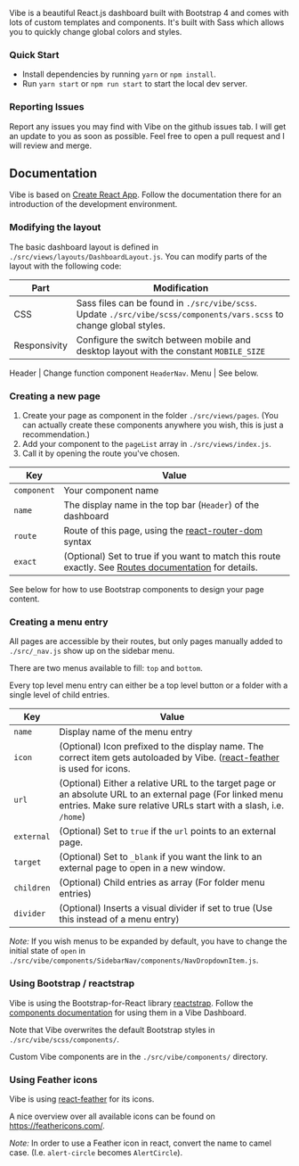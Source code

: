 

Vibe is a beautiful React.js dashboard built with Bootstrap 4 and
comes with lots of custom templates and components. It's built with Sass
which allows you to quickly change global colors and styles.

### Quick Start

- Install dependencies by running `yarn` or `npm install`.
- Run `yarn start` or `npm run start` to start the local dev server.

### Reporting Issues

Report any issues you may find with Vibe on the github
issues tab. I will get an update to you as soon as possible. Feel free
to open a pull request and I will review and merge.

## Documentation

Vibe is based on [Create React App](https://create-react-app.dev/). Follow the documentation there for an introduction of the development environment.

### Modifying the layout

The basic dashboard layout is defined in `./src/views/layouts/DashboardLayout.js`. You can modify parts of the layout with the following code:

Part | Modification
--- | ---
CSS | Sass files can be found in `./src/vibe/scss`. Update `./src/vibe/scss/components/vars.scss` to change global styles.
Responsivity | Configure the switch between mobile and desktop layout with the constant `MOBILE_SIZE`


Header | Change function component `HeaderNav`.
Menu | See below.

### Creating a new page

1. Create your page as component in the folder `./src/views/pages`. (You can actually create these components anywhere you wish, this is just a recommendation.)
1. Add your component to the `pageList` array in `./src/views/index.js`.
1. Call it by opening the route you've chosen.

Key | Value
--- | ---
`component` | Your component name
`name` | The display name in the top bar (`Header`) of the dashboard
`route` | Route of this page, using the [react-router-dom](https://reacttraining.com/react-router/web/guides/quick-start) syntax
`exact` | (Optional) Set to true if you want to match this route exactly. See [Routes documentation](https://reacttraining.com/react-router/web/api/Route/exact-bool) for details.

See below for how to use Bootstrap components to design your page content.

### Creating a menu entry

All pages are accessible by their routes, but only pages manually added to `./src/_nav.js` show up on the sidebar menu.

There are two menus available to fill: `top` and `bottom`.

Every top level menu entry can either be a top level button or a folder with a single level of child entries.

Key | Value
--- | ---
`name` | Display name of the menu entry
`icon` | (Optional) Icon prefixed to the display name. The correct item gets autoloaded by Vibe. ([react-feather](https://www.npmjs.com/package/react-feather) is used for icons.
`url` | (Optional) Either a relative URL to the target page or an absolute URL to an external page (For linked menu entries. Make sure relative URLs start with a slash, i.e. `/home`)
`external` | (Optional) Set to `true` if the `url` points to an external page.
`target` | (Optional) Set to `_blank` if you want the link to an external page to open in a new window.
`children` | (Optional) Child entries as array (For folder menu entries)
`divider` | (Optional) Inserts a visual divider if set to true (Use this instead of a menu entry)

*Note:* If you wish menus to be expanded by default, you have to change the initial state of `open` in `./src/vibe/components/SidebarNav/components/NavDropdownItem.js`.

### Using Bootstrap / reactstrap

Vibe is using the Bootstrap-for-React library [reactstrap](https://reactstrap.github.io/). Follow the [components documentation](https://reactstrap.github.io/components/) for using them in a Vibe Dashboard.

Note that Vibe overwrites the default Bootstrap styles in `./src/vibe/scss/components/`.

Custom Vibe components are in the `./src/vibe/components/` directory.

### Using Feather icons

Vibe is using [react-feather](https://www.npmjs.com/package/react-feather) for its icons.

A nice overview over all available icons can be found on <https://feathericons.com/>.

*Note:* In order to use a Feather icon in react, convert the name to camel case. (I.e. `alert-circle` becomes `AlertCircle`).
